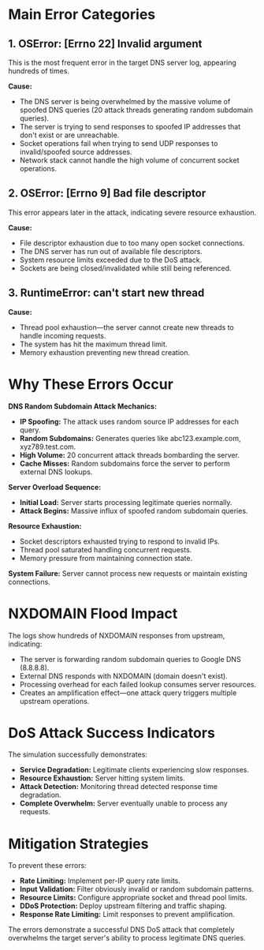 # Main Error Categories

## 1. OSError: [Errno 22] Invalid argument
This is the most frequent error in the target DNS server log, appearing hundreds of times.

**Cause:**
- The DNS server is being overwhelmed by the massive volume of spoofed DNS queries (20 attack threads generating random subdomain queries).
- The server is trying to send responses to spoofed IP addresses that don't exist or are unreachable.
- Socket operations fail when trying to send UDP responses to invalid/spoofed source addresses.
- Network stack cannot handle the high volume of concurrent socket operations.

## 2. OSError: [Errno 9] Bad file descriptor
This error appears later in the attack, indicating severe resource exhaustion.

**Cause:**
- File descriptor exhaustion due to too many open socket connections.
- The DNS server has run out of available file descriptors.
- System resource limits exceeded due to the DoS attack.
- Sockets are being closed/invalidated while still being referenced.

## 3. RuntimeError: can't start new thread

**Cause:**
- Thread pool exhaustion—the server cannot create new threads to handle incoming requests.
- The system has hit the maximum thread limit.
- Memory exhaustion preventing new thread creation.

# Why These Errors Occur

**DNS Random Subdomain Attack Mechanics:**
- **IP Spoofing:** The attack uses random source IP addresses for each query.
- **Random Subdomains:** Generates queries like abc123.example.com, xyz789.test.com.
- **High Volume:** 20 concurrent attack threads bombarding the server.
- **Cache Misses:** Random subdomains force the server to perform external DNS lookups.

**Server Overload Sequence:**
- **Initial Load:** Server starts processing legitimate queries normally.
- **Attack Begins:** Massive influx of spoofed random subdomain queries.

**Resource Exhaustion:**
- Socket descriptors exhausted trying to respond to invalid IPs.
- Thread pool saturated handling concurrent requests.
- Memory pressure from maintaining connection state.

**System Failure:** Server cannot process new requests or maintain existing connections.

# NXDOMAIN Flood Impact

The logs show hundreds of NXDOMAIN responses from upstream, indicating:
- The server is forwarding random subdomain queries to Google DNS (8.8.8.8).
- External DNS responds with NXDOMAIN (domain doesn't exist).
- Processing overhead for each failed lookup consumes server resources.
- Creates an amplification effect—one attack query triggers multiple upstream operations.

# DoS Attack Success Indicators

The simulation successfully demonstrates:
- **Service Degradation:** Legitimate clients experiencing slow responses.
- **Resource Exhaustion:** Server hitting system limits.
- **Attack Detection:** Monitoring thread detected response time degradation.
- **Complete Overwhelm:** Server eventually unable to process any requests.

# Mitigation Strategies

To prevent these errors:
- **Rate Limiting:** Implement per-IP query rate limits.
- **Input Validation:** Filter obviously invalid or random subdomain patterns.
- **Resource Limits:** Configure appropriate socket and thread pool limits.
- **DDoS Protection:** Deploy upstream filtering and traffic shaping.
- **Response Rate Limiting:** Limit responses to prevent amplification.

The errors demonstrate a successful DNS DoS attack that completely overwhelms the target server's ability to process legitimate DNS queries.